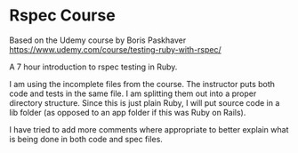 # Rspec Course

Based on the Udemy course by Boris Paskhaver
<https://www.udemy.com/course/testing-ruby-with-rspec/>

A 7 hour introduction to rspec testing in Ruby.

I am using the incomplete files from the course.  The instructor puts both code and tests in the same file.  I am splitting them out into a proper directory structure.  Since this is just plain Ruby, I will put source code in a lib folder (as opposed to an app folder if this was Ruby on Rails).

I have tried to add more comments where appropriate to better explain what is being done in both code and spec files.
